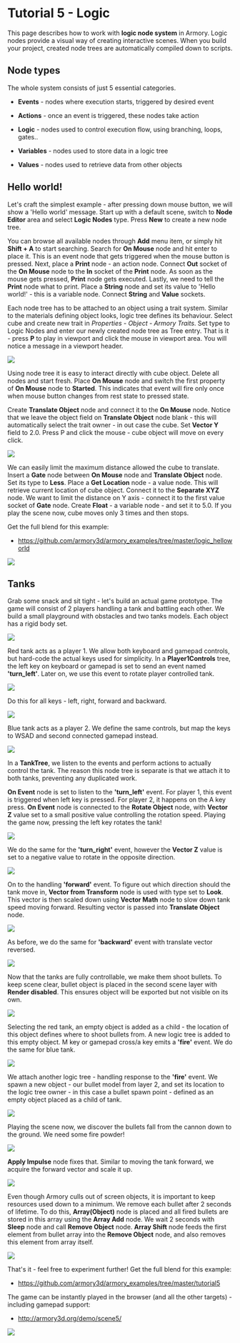 # Tutorial 5 - Logic

This page describes how to work with **logic node system** in Armory. Logic nodes provide a visual way of creating interactive scenes. When you build your project, created node trees are automatically compiled down to scripts.

## Node types

The whole system consists of just 5 essential categories.

- **Events** - nodes where execution starts, triggered by desired event

- **Actions** - once an event is triggered, these nodes take action

- **Logic** - nodes used to control execution flow, using branching, loops, gates..

- **Variables** - nodes used to store data in a logic tree

- **Values** - nodes used to retrieve data from other objects

## Hello world!

Let's craft the simplest example - after pressing down mouse button, we will show a 'Hello world' message. Start up with a default scene, switch to **Node Editor** area and select **Logic Nodes** type. Press **New** to create a new node tree.

You can browse all available nodes through **Add** menu item, or simply hit **Shift + A** to start searching. Search for **On Mouse** node and hit enter to place it. This is an event node that gets triggered when the mouse button is pressed. Next, place a **Print** node - an action node. Connect **Out** socket of the **On Mouse** node to the **In** socket of the **Print** node. As soon as the mouse gets pressed, **Print** node gets executed. Lastly, we need to tell the **Print** node what to print. Place a **String** node and set its value to 'Hello world!' - this is a variable node. Connect **String** and **Value** sockets.

Each node tree has to be attached to an object using a trait system. Similar to the materials defining object looks, logic tree defines its behaviour. Select cube and create new trait in *Properties - Object - Armory Traits*. Set type to Logic Nodes and enter our newly created node tree as Tree entry. That is it - press **P** to play in viewport and click the mouse in viewport area. You will notice a message in a viewport header.

![](img/scene5/1.jpg)

Using node tree it is easy to interact directly with cube object. Delete all nodes and start fresh. Place **On Mouse** node and switch the first property of **On Mouse** node to **Started**. This indicates that event will fire only once when mouse button changes from rest state to pressed state.

 Create **Translate Object** node and connect it to the **On Mouse** node. Notice that we leave the object field on **Translate Object** node blank - this will automatically select the trait owner - in out case the cube. Set **Vector Y** field to 2.0. Press P and click the mouse - cube object will move on every click.

![](img/scene5/2.jpg)

We can easily limit the maximum distance allowed the cube to translate. Insert a **Gate** node between **On Mouse** node and **Translate Object** node. Set its type to **Less**. Place a **Get Location** node - a value node. This will retrieve current location of cube object. Connect it to the **Separate XYZ** node. We want to limit the distance on Y axis - connect it to the first value socket of **Gate** node. Create **Float** - a variable node - and set it to 5.0. If you play the scene now, cube moves only 3 times and then stops.

Get the full blend for this example:
- https://github.com/armory3d/armory_examples/tree/master/logic_helloworld

![](img/scene5/3.jpg)

## Tanks

Grab some snack and sit tight - let's build an actual game prototype. The game will consist of 2 players handling a tank and battling each other. We build a small playground with obstacles and two tanks models. Each object has a rigid body set.

![](img/scene5/4.jpg)

Red tank acts as a player 1. We allow both keyboard and gamepad controls, but hard-code the actual keys used for simplicity. In a **Player1Controls** tree, the left key on keyboard or gamepad is set to send an event named **'turn_left'**. Later on, we use this event to rotate player controlled tank.

![](img/scene5/5.jpg)

Do this for all keys - left, right, forward and backward.

![](img/scene5/6.jpg)

Blue tank acts as a player 2. We define the same controls, but map the keys to WSAD and second connected gamepad instead.

![](img/scene5/7.jpg)

In a **TankTree**, we listen to the events and perform actions to actually control the tank. The reason this node tree is separate is that we attach it to both tanks, preventing any duplicated work.

**On Event** node is set to listen to the **'turn_left'** event. For player 1, this event is triggered when left key is pressed. For player 2, it happens on the A key press. **On Event** node is connected to the **Rotate Object** node, with **Vector Z** value set to a small positive value controlling the rotation speed. Playing the game now, pressing the left key rotates the tank! 

![](img/scene5/8.jpg)

We do the same for the **'turn_right'** event, however the **Vector Z** value is set to a negative value to rotate in the opposite direction.

![](img/scene5/9.jpg)

On to the handling **'forward'** event. To figure out which direction should the tank move in, **Vector from Transform** node is used with type set to **Look**. This vector is then scaled down using **Vector Math** node to slow down tank speed moving forward. Resulting vector is passed into **Translate Object** node.

![](img/scene5/10.jpg)

As before, we do the same for **'backward'** event with translate vector reversed.

![](img/scene5/11.jpg)

Now that the tanks are fully controllable, we make them shoot bullets. To keep scene clear, bullet object is placed in the second scene layer with **Render disabled**. This ensures object will be exported but not visible on its own.

![](img/scene5/12.jpg)

Selecting the red tank, an empty object is added as a child - the location of this object defines where to shoot bullets from. A new logic tree is added to this empty object. M key or gamepad cross/a key emits a **'fire'** event. We do the same for blue tank.

![](img/scene5/13.jpg)

We attach another logic tree - handling response to the **'fire'** event. We spawn a new object - our bullet model from layer 2, and set its location to the logic tree owner - in this case a bullet spawn point - defined as an empty object placed as a child of tank.

![](img/scene5/14.jpg)

Playing the scene now, we discover the bullets fall from the cannon down to the ground. We need some fire powder!

![](img/scene5/15.jpg)

**Apply Impulse** node fixes that. Similar to moving the tank forward, we acquire the forward vector and scale it up.

![](img/scene5/16.jpg)

Even though Armory culls out of screen objects, it is important to keep resources used down to a minimum. We remove each bullet after 2 seconds of lifetime. To do this, **Array(Object)** node is placed and all fired bullets are stored in this array using the **Array Add** node. We wait 2 seconds with **Sleep** node and call **Remove Object** node. **Array Shift** node feeds the first element from bullet array into the **Remove Object** node, and also removes this element from array itself.

![](img/scene5/17.jpg)

That's it - feel free to experiment further! Get the full blend for this example:

- https://github.com/armory3d/armory_examples/tree/master/tutorial5

The game can be instantly played in the browser (and all the other targets) - including gamepad support:
- http://armory3d.org/demo/scene5/

![](img/scene5/18.jpg)
